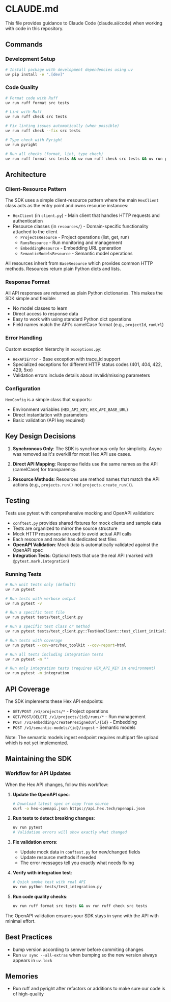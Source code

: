 # CLAUDE.md

This file provides guidance to Claude Code (claude.ai/code) when working with code in this repository.

## Commands

### Development Setup
```bash
# Install package with development dependencies using uv
uv pip install -e ".[dev]"
```

### Code Quality
```bash
# Format code with Ruff
uv run ruff format src tests

# Lint with Ruff
uv run ruff check src tests

# Fix linting issues automatically (when possible)
uv run ruff check --fix src tests

# Type check with Pyright
uv run pyright

# Run all checks (format, lint, type check)
uv run ruff format src tests && uv run ruff check src tests && uv run pyright
```

## Architecture

### Client-Resource Pattern
The SDK uses a simple client-resource pattern where the main `HexClient` class acts as the entry point and owns resource instances:

- `HexClient` (in `client.py`) - Main client that handles HTTP requests and authentication
- Resource classes (in `resources/`) - Domain-specific functionality attached to the client
  - `ProjectsResource` - Project operations (list, get, run)
  - `RunsResource` - Run monitoring and management
  - `EmbeddingResource` - Embedding URL generation
  - `SemanticModelsResource` - Semantic model operations

All resources inherit from `BaseResource` which provides common HTTP methods. Resources return plain Python dicts and lists.

### Response Format
All API responses are returned as plain Python dictionaries. This makes the SDK simple and flexible:
- No model classes to learn
- Direct access to response data
- Easy to work with using standard Python dict operations
- Field names match the API's camelCase format (e.g., `projectId`, `runUrl`)

### Error Handling
Custom exception hierarchy in `exceptions.py`:
- `HexAPIError` - Base exception with trace_id support
- Specialized exceptions for different HTTP status codes (401, 404, 422, 429, 5xx)
- Validation errors include details about invalid/missing parameters

### Configuration
`HexConfig` is a simple class that supports:
- Environment variables (`HEX_API_KEY`, `HEX_API_BASE_URL`)
- Direct instantiation with parameters
- Basic validation (API key required)

## Key Design Decisions

1. **Synchronous Only**: The SDK is synchronous-only for simplicity. Async was removed as it's overkill for most Hex API use cases.

2. **Direct API Mapping**: Response fields use the same names as the API (camelCase) for transparency.

3. **Resource Methods**: Resources use method names that match the API actions (e.g., `projects.run()` not `projects.create_run()`).

## Testing

Tests use pytest with comprehensive mocking and OpenAPI validation:
- `conftest.py` provides shared fixtures for mock clients and sample data
- Tests are organized to mirror the source structure
- Mock HTTP responses are used to avoid actual API calls
- Each resource and model has dedicated test files
- **OpenAPI Validation**: Mock data is automatically validated against the OpenAPI spec
- **Integration Tests**: Optional tests that use the real API (marked with `@pytest.mark.integration`)

### Running Tests
```bash
# Run unit tests only (default)
uv run pytest

# Run tests with verbose output
uv run pytest -v

# Run a specific test file
uv run pytest tests/test_client.py

# Run a specific test class or method
uv run pytest tests/test_client.py::TestHexClient::test_client_initialization

# Run tests with coverage
uv run pytest --cov=src/hex_toolkit --cov-report=html

# Run all tests including integration tests
uv run pytest -m ""

# Run only integration tests (requires HEX_API_KEY in environment)
uv run pytest -m integration
```

## API Coverage

The SDK implements these Hex API endpoints:
- `GET/POST /v1/projects/*` - Project operations
- `GET/POST/DELETE /v1/projects/{id}/runs/*` - Run management
- `POST /v1/embedding/createPresignedUrl/{id}` - Embedding
- `POST /v1/semantic-models/{id}/ingest` - Semantic models

Note: The semantic models ingest endpoint requires multipart file upload which is not yet implemented.

## Maintaining the SDK

### Workflow for API Updates
When the Hex API changes, follow this workflow:

1. **Update the OpenAPI spec**:
   ```bash
   # Download latest spec or copy from source
   curl -o hex-openapi.json https://api.hex.tech/openapi.json
   ```

2. **Run tests to detect breaking changes**:
   ```bash
   uv run pytest
   # Validation errors will show exactly what changed
   ```

3. **Fix validation errors**:
   - Update mock data in `conftest.py` for new/changed fields
   - Update resource methods if needed
   - The error messages tell you exactly what needs fixing

4. **Verify with integration test**:
   ```bash
   # Quick smoke test with real API
   uv run python tests/test_integration.py
   ```

5. **Run code quality checks**:
   ```bash
   uv run ruff format src tests && uv run ruff check src tests
   ```

The OpenAPI validation ensures your SDK stays in sync with the API with minimal effort.

## Best Practices

- bump version according to semver before commiting changes
- Run `uv sync --all-extras` when bumping so the new version always appears in `uv.lock`

## Memories

- Run ruff and pyright after refactors or additions to make sure our code is of high-quality

